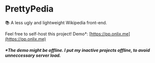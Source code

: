 # PrettyPedia
📚 A less ugly and lightweight Wikipedia front-end.

Feel free to self-host this project!
Demo*: [https://pp.onlix.me](https://pp.onlix.me)

##### *The demo might be offline. I put my inactive projects offline, to avoid unneccessary server load.
